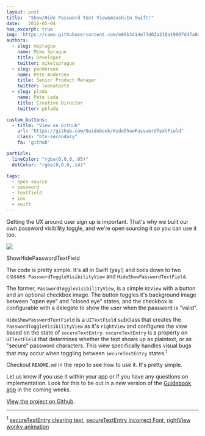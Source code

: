 ```yaml
---
layout: post
title:  "Show/Hide Password Text View&mdash;In Swift!"
date:   2016-05-04
has_excerpt: true
img: 'https://camo.githubusercontent.com/e86b3414e77d02a218a19007d47a8d919ce793e1/68747470733a2f2f73332e616d617a6f6e6177732e636f6d2f662e636c2e6c792f6974656d732f31453359313933383373334a336730623259304d2f70617373776f72645f6769662e6769663f763d6663393761633937'
authors:
  - slug: msprague
    name: Mike Sprague
    title: Developer
    twitter: miketsprague
  - slug: pandersen
    name: Pete Andersen
    title: Senior Product Manager
    twitter: lookatpete
  - slug: plada
    name: Pete Lada
    title: Creative Director
    twitter: pklada

custom_buttons:
  - title: "View on Github"
    url: "https://github.com/Guidebook/HideShowPasswordTextField"
    class: "btn-secondary"
    fa: 'github'

particle:
  lineColor: "rgba(0,0,0,.05)"
  dotColor: "rgba(0,0,0,.14)"

tags:
  - open-source
  - password
  - textfield
  - ios
  - swift
---
```


Getting the UX around user sign up is important.  That's why we built our own password visibility toggle, and we're open sourcing it so you can use it too.

<div class="tac">
  <div class="post_image">
    <img
    class="img-responsive" src="https://camo.githubusercontent.com/e86b3414e77d02a218a19007d47a8d919ce793e1/68747470733a2f2f73332e616d617a6f6e6177732e636f6d2f662e636c2e6c792f6974656d732f31453359313933383373334a336730623259304d2f70617373776f72645f6769662e6769663f763d6663393761633937" />
  </div>
  <div class="post_caption">
    <p>ShowHidePasswordTextField</p>
  </div>
</div>

<!--end-->

The code is pretty simple.  It's all in Swift (yay!) and boils down to two classes: `PasswordToggleVisibilityView` and `HideShowPasswordTextField`.  

The former, `PasswordToggleVisibilityView`, is a simple `UIView` with a button and an optional checkbox image.  The button toggles it's background image between "open eye" and "closed eye" states, and the checkbox is configurable with a delegate to show the user when the password is "valid".  

`HideShowPasswordTextField` is a `UITextField` subclass that creates the `PasswordToggleVisibilityView` as it's `rightView` and configures the view based on the state of `secureTextEntry`.  `secureTextEntry` is a property on `UITextField` that determines whether the text shows up as plaintext, or as "secure" password characters.  This view specifically handles visual bugs that may occur when toggling between `secureTextEntry` states.<sup>1</sup>

Checkout `README.md` in the repo to see how to use it.  It's pretty simple.

Let us know if you use it within your app or if you have any questions on implementation.  Look for this to be out in a new version of the [Guidebook app](www.guidebook.com) in the coming weeks.

[View the project on Github](https://github.com/Guidebook/HideShowPasswordTextField).


---
<sup>1</sup>
[secureTextEntry clearing text](https://stackoverflow.com/a/29195723/1417922),
[secureTextEntry incorrect Font](https://stackoverflow.com/questions/35293379/uitextfield-securetextentry-toggle-set-incorrect-font),
[rightView wonky animation](https://stackoverflow.com/questions/18853972/how-to-stop-the-animation-of-uitextfield-rightview)
